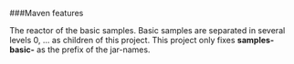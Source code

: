 
###Maven features

The reactor of the basic samples. Basic samples are separated  in several levels 0, ...
as children of this project. This project only fixes **samples-basic-** as the prefix of the jar-names.